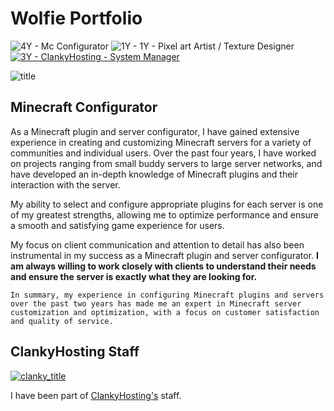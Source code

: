 # Wolfie Portfolio

![4Y - Mc Configurator](https://img.shields.io/badge/4Y-Mc_Configurator-881137) ![1Y - 1Y - Pixel art Artist / Texture Designer](https://img.shields.io/badge/1Y-1Y_--_Pixel_art_Artist_%2F_Texture_Designer-11998E) [![3Y - ClankyHosting - System Manager](https://img.shields.io/badge/3Y-ClankyHosting_--_System_Manager-00C6FF)](https://discord.gg/TrspvYdpGJ)

![title](https://github.com/Wolfie96xd/Wolfie-Services/assets/90865184/e723bd87-148a-47fa-acbd-ba0dd078d4de)

## Minecraft Configurator 

As a Minecraft plugin and server configurator, I have gained extensive experience in creating and customizing Minecraft servers for a variety of communities and individual users. Over the past four years, I have worked on projects ranging from small buddy servers to large server networks, and have developed an in-depth knowledge of Minecraft plugins and their interaction with the server.

My ability to select and configure appropriate plugins for each server is one of my greatest strengths, allowing me to optimize performance and ensure a smooth and satisfying game experience for users.

My focus on client communication and attention to detail has also been instrumental in my success as a Minecraft plugin and server configurator. **I am always willing to work closely with clients to understand their needs and ensure the server is exactly what they are looking for.**

`In summary, my experience in configuring Minecraft plugins and servers over the past two years has made me an expert in Minecraft server customization and optimization, with a focus on customer satisfaction and quality of service.`

## ClankyHosting Staff
[![clanky_title](https://github.com/Wolfie96xd/Wolfie-Services/assets/90865184/c3cefb01-3284-4cf0-825f-0946cdc99a80)](https://discord.gg/TrspvYdpGJ)

I have been part of [ClankyHosting's](https://discord.gg/TrspvYdpGJ) staff.


